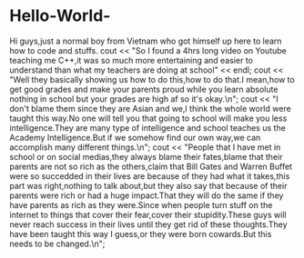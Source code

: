 # Hello-World-
Hi guys,just a normal boy from Vietnam who got himself up here to learn how to code and stuffs.
cout << "So I found a 4hrs long video on Youtube teaching me C++,it was so much more entertaining and easier to understand than what my teachers are doing at school" << endl;
cout << "Well they basically showing us how to do this,how to do that.I mean,how to get good grades and make your parents proud while you learn absolute nothing in school but your grades are high af so it's okay.\n";
cout << "I don't blame them since they are Asian and we,I think the whole world were taught this way.No one will tell you that going to school will make you less intelligence.They are many type of intelligence and school teaches us the Academy Intelligence.But if we somehow find our own way,we can accomplish many different things.\n";
cout << "People that I have met in school or on social medias,they always blame their fates,blame that their parents are not so rich as the others,claim that Bill Gates and Warren Buffet were so succedded in their lives are because of they had what it takes,this part was right,nothing to talk about,but they also say that because of their parents were rich or had a huge impact.That they will do the same if they have parents as rich as they were.Since when people turn stuff on the internet to things that cover their fear,cover their stupidity.These guys will never reach success in their lives until they get rid of these thoughts.They have been taught this way I guess,or they were born cowards.But this needs to be changed.\n";
